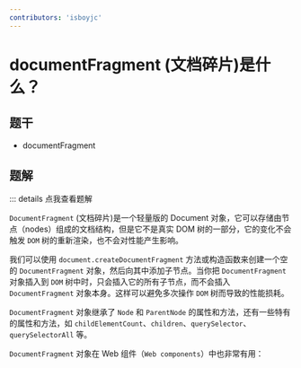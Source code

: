 ```yaml
---
contributors: 'isboyjc'
---
```


# documentFragment (文档碎片)是什么？


## 题干

- documentFragment



## 题解

::: details 点我查看题解

`DocumentFragment` (文档碎片)是一个轻量版的 Document 对象，它可以存储由节点（nodes）组成的文档结构，但是它不是真实 DOM 树的一部分，它的变化不会触发 `DOM` 树的重新渲染，也不会对性能产生影响。

我们可以使用 `document.createDocumentFragment` 方法或构造函数来创建一个空的 `DocumentFragment` 对象，然后向其中添加子节点。当你把 `DocumentFragment` 对象插入到 `DOM` 树中时，只会插入它的所有子节点，而不会插入 `DocumentFragment` 对象本身。这样可以避免多次操作 `DOM` 树而导致的性能损耗。

`DocumentFragment` 对象继承了 `Node` 和 `ParentNode` 的属性和方法，还有一些特有的属性和方法，如 `childElementCount`、`children`、`querySelector`、`querySelectorAll` 等。

`DocumentFragment` 对象在 Web 组件（`Web components`）中也非常有用： <template> 元素在其 `HTMLTemplateElement.content` 属性中包含了一个 `DocumentFragment` 对象。

:::

